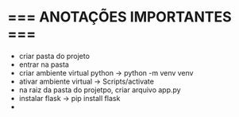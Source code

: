 # === ANOTAÇÕES IMPORTANTES ===

- criar pasta do projeto
- entrar na pasta
- criar ambiente virtual python -> python -m venv venv
- ativar ambiente virtual -> Scripts/activate
- na raiz da pasta do projetpo, criar arquivo app.py
- instalar flask -> pip install flask
- 